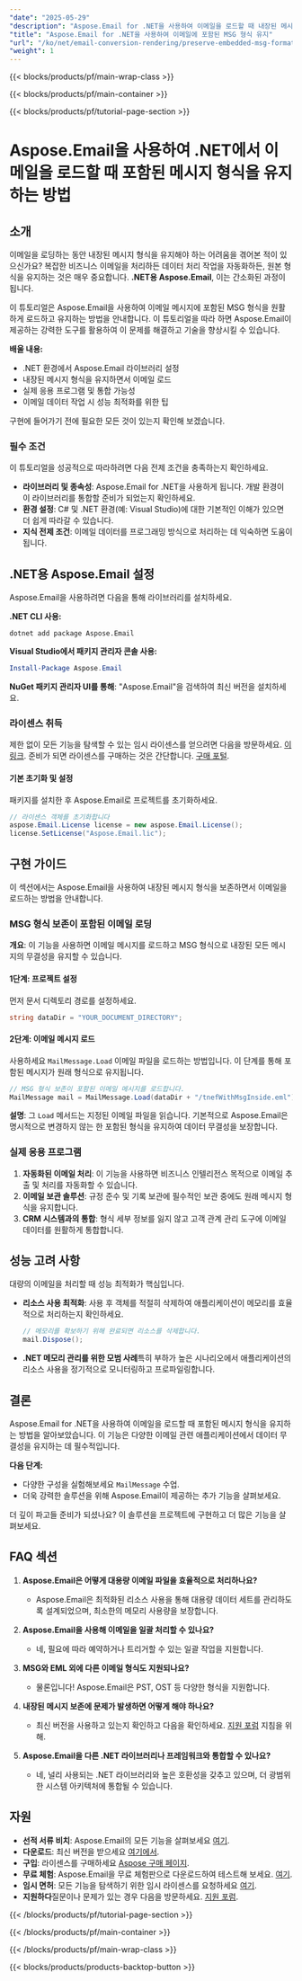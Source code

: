 ```yaml
---
"date": "2025-05-29"
"description": "Aspose.Email for .NET을 사용하여 이메일을 로드할 때 내장된 메시지 형식을 보존하고 데이터 무결성을 보장하며 애플리케이션과의 원활한 통합을 보장하는 방법을 알아보세요."
"title": "Aspose.Email for .NET을 사용하여 이메일에 포함된 MSG 형식 유지"
"url": "/ko/net/email-conversion-rendering/preserve-embedded-msg-formats-aspose-email-net/"
"weight": 1
---
```


{{< blocks/products/pf/main-wrap-class >}}

{{< blocks/products/pf/main-container >}}

{{< blocks/products/pf/tutorial-page-section >}}
# Aspose.Email을 사용하여 .NET에서 이메일을 로드할 때 포함된 메시지 형식을 유지하는 방법

## 소개

이메일을 로딩하는 동안 내장된 메시지 형식을 유지해야 하는 어려움을 겪어본 적이 있으신가요? 복잡한 비즈니스 이메일을 처리하든 데이터 처리 작업을 자동화하든, 원본 형식을 유지하는 것은 매우 중요합니다. **.NET용 Aspose.Email**, 이는 간소화된 과정이 됩니다.

이 튜토리얼은 Aspose.Email을 사용하여 이메일 메시지에 포함된 MSG 형식을 원활하게 로드하고 유지하는 방법을 안내합니다. 이 튜토리얼을 따라 하면 Aspose.Email이 제공하는 강력한 도구를 활용하여 이 문제를 해결하고 기술을 향상시킬 수 있습니다.

**배울 내용:**
- .NET 환경에서 Aspose.Email 라이브러리 설정
- 내장된 메시지 형식을 유지하면서 이메일 로드
- 실제 응용 프로그램 및 통합 가능성
- 이메일 데이터 작업 시 성능 최적화를 위한 팁

구현에 들어가기 전에 필요한 모든 것이 있는지 확인해 보겠습니다.

### 필수 조건

이 튜토리얼을 성공적으로 따라하려면 다음 전제 조건을 충족하는지 확인하세요.
- **라이브러리 및 종속성**: Aspose.Email for .NET을 사용하게 됩니다. 개발 환경이 이 라이브러리를 통합할 준비가 되었는지 확인하세요.
- **환경 설정**: C# 및 .NET 환경(예: Visual Studio)에 대한 기본적인 이해가 있으면 더 쉽게 따라갈 수 있습니다.
- **지식 전제 조건**: 이메일 데이터를 프로그래밍 방식으로 처리하는 데 익숙하면 도움이 됩니다.

## .NET용 Aspose.Email 설정

Aspose.Email을 사용하려면 다음을 통해 라이브러리를 설치하세요.

**.NET CLI 사용:**
```shell
dotnet add package Aspose.Email
```

**Visual Studio에서 패키지 관리자 콘솔 사용:**
```powershell
Install-Package Aspose.Email
```

**NuGet 패키지 관리자 UI를 통해**: "Aspose.Email"을 검색하여 최신 버전을 설치하세요.

### 라이센스 취득

제한 없이 모든 기능을 탐색할 수 있는 임시 라이센스를 얻으려면 다음을 방문하세요. [이 링크](https://purchase.aspose.com/temporary-license/). 준비가 되면 라이센스를 구매하는 것은 간단합니다. [구매 포털](https://purchase.aspose.com/buy).

#### 기본 초기화 및 설정

패키지를 설치한 후 Aspose.Email로 프로젝트를 초기화하세요.

```csharp
// 라이센스 객체를 초기화합니다
aspose.Email.License license = new aspose.Email.License();
license.SetLicense("Aspose.Email.lic");
```

## 구현 가이드

이 섹션에서는 Aspose.Email을 사용하여 내장된 메시지 형식을 보존하면서 이메일을 로드하는 방법을 안내합니다.

### MSG 형식 보존이 포함된 이메일 로딩

**개요**: 이 기능을 사용하면 이메일 메시지를 로드하고 MSG 형식으로 내장된 모든 메시지의 무결성을 유지할 수 있습니다.

#### 1단계: 프로젝트 설정

먼저 문서 디렉토리 경로를 설정하세요.

```csharp
string dataDir = "YOUR_DOCUMENT_DIRECTORY";
```

#### 2단계: 이메일 메시지 로드

사용하세요 `MailMessage.Load` 이메일 파일을 로드하는 방법입니다. 이 단계를 통해 포함된 메시지가 원래 형식으로 유지됩니다.

```csharp
// MSG 형식 보존이 포함된 이메일 메시지를 로드합니다.
MailMessage mail = MailMessage.Load(dataDir + "/tnefWithMsgInside.eml");
```

**설명**: 그 `Load` 메서드는 지정된 이메일 파일을 읽습니다. 기본적으로 Aspose.Email은 명시적으로 변경하지 않는 한 포함된 형식을 유지하여 데이터 무결성을 보장합니다.

### 실제 응용 프로그램

1. **자동화된 이메일 처리**: 이 기능을 사용하면 비즈니스 인텔리전스 목적으로 이메일 추출 및 처리를 자동화할 수 있습니다.
2. **이메일 보관 솔루션**: 규정 준수 및 기록 보관에 필수적인 보관 중에도 원래 메시지 형식을 유지합니다.
3. **CRM 시스템과의 통합**: 형식 세부 정보를 잃지 않고 고객 관계 관리 도구에 이메일 데이터를 원활하게 통합합니다.

## 성능 고려 사항

대량의 이메일을 처리할 때 성능 최적화가 핵심입니다.

- **리소스 사용 최적화**: 사용 후 객체를 적절히 삭제하여 애플리케이션이 메모리를 효율적으로 처리하는지 확인하세요.
  
  ```csharp
  // 메모리를 확보하기 위해 완료되면 리소스를 삭제합니다.
  mail.Dispose();
  ```

- **.NET 메모리 관리를 위한 모범 사례**특히 부하가 높은 시나리오에서 애플리케이션의 리소스 사용을 정기적으로 모니터링하고 프로파일링합니다.

## 결론

Aspose.Email for .NET을 사용하여 이메일을 로드할 때 포함된 메시지 형식을 유지하는 방법을 알아보았습니다. 이 기능은 다양한 이메일 관련 애플리케이션에서 데이터 무결성을 유지하는 데 필수적입니다. 

**다음 단계:**
- 다양한 구성을 실험해보세요 `MailMessage` 수업.
- 더욱 강력한 솔루션을 위해 Aspose.Email이 제공하는 추가 기능을 살펴보세요.

더 깊이 파고들 준비가 되셨나요? 이 솔루션을 프로젝트에 구현하고 더 많은 기능을 살펴보세요.

## FAQ 섹션

1. **Aspose.Email은 어떻게 대용량 이메일 파일을 효율적으로 처리하나요?**
   - Aspose.Email은 최적화된 리소스 사용을 통해 대용량 데이터 세트를 관리하도록 설계되었으며, 최소한의 메모리 사용량을 보장합니다.

2. **Aspose.Email을 사용해 이메일을 일괄 처리할 수 있나요?**
   - 네, 필요에 따라 예약하거나 트리거할 수 있는 일괄 작업을 지원합니다.

3. **MSG와 EML 외에 다른 이메일 형식도 지원되나요?**
   - 물론입니다! Aspose.Email은 PST, OST 등 다양한 형식을 지원합니다.

4. **내장된 메시지 보존에 문제가 발생하면 어떻게 해야 하나요?**
   - 최신 버전을 사용하고 있는지 확인하고 다음을 확인하세요. [지원 포럼](https://forum.aspose.com/c/email/10) 지침을 위해.

5. **Aspose.Email을 다른 .NET 라이브러리나 프레임워크와 통합할 수 있나요?**
   - 네, 널리 사용되는 .NET 라이브러리와 높은 호환성을 갖추고 있으며, 더 광범위한 시스템 아키텍처에 통합될 수 있습니다.

## 자원

- **선적 서류 비치**: Aspose.Email의 모든 기능을 살펴보세요 [여기](https://reference.aspose.com/email/net/).
- **다운로드**: 최신 버전을 받으세요 [여기에서](https://releases.aspose.com/email/net/).
- **구입**: 라이센스를 구매하세요 [Aspose 구매 페이지](https://purchase.aspose.com/buy).
- **무료 체험**: Aspose.Email을 무료 체험판으로 다운로드하여 테스트해 보세요. [여기](https://releases.aspose.com/email/net/).
- **임시 면허**: 모든 기능을 탐색하기 위한 임시 라이센스를 요청하세요 [여기](https://purchase.aspose.com/temporary-license/).
- **지원하다**질문이나 문제가 있는 경우 다음을 방문하세요. [지원 포럼](https://forum.aspose.com/c/email/10).

{{< /blocks/products/pf/tutorial-page-section >}}

{{< /blocks/products/pf/main-container >}}

{{< /blocks/products/pf/main-wrap-class >}}

{{< blocks/products/products-backtop-button >}}